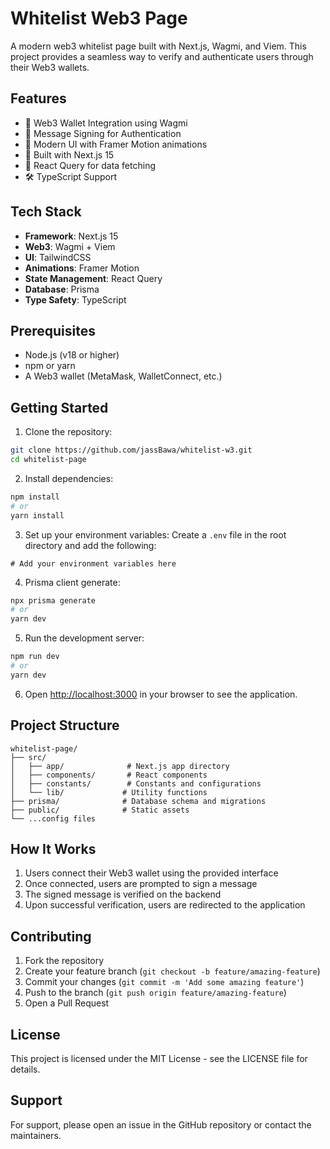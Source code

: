 # Whitelist Web3 Page

A modern web3 whitelist page built with Next.js, Wagmi, and Viem. This project provides a seamless way to verify and authenticate users through their Web3 wallets.

## Features

- 🔐 Web3 Wallet Integration using Wagmi
- 📝 Message Signing for Authentication
- 🎨 Modern UI with Framer Motion animations
- 🚀 Built with Next.js 15
- 🔄 React Query for data fetching
- 🛠 TypeScript Support

## Tech Stack

- **Framework**: Next.js 15
- **Web3**: Wagmi + Viem
- **UI**: TailwindCSS
- **Animations**: Framer Motion
- **State Management**: React Query
- **Database**: Prisma
- **Type Safety**: TypeScript

## Prerequisites

- Node.js (v18 or higher)
- npm or yarn
- A Web3 wallet (MetaMask, WalletConnect, etc.)

## Getting Started

1. Clone the repository:
```bash
git clone https://github.com/jassBawa/whitelist-w3.git
cd whitelist-page
```

2. Install dependencies:
```bash
npm install
# or
yarn install
```

3. Set up your environment variables:
Create a `.env` file in the root directory and add the following:
```env
# Add your environment variables here
```

4. Prisma client generate:
```bash
npx prisma generate
# or
yarn dev
```

5. Run the development server:
```bash
npm run dev
# or
yarn dev
```

6. Open [http://localhost:3000](http://localhost:3000) in your browser to see the application.

## Project Structure

```
whitelist-page/
├── src/
│   ├── app/              # Next.js app directory
│   ├── components/       # React components
│   ├── constants/        # Constants and configurations
│   └── lib/             # Utility functions
├── prisma/              # Database schema and migrations
├── public/              # Static assets
└── ...config files
```

## How It Works

1. Users connect their Web3 wallet using the provided interface
2. Once connected, users are prompted to sign a message
3. The signed message is verified on the backend
4. Upon successful verification, users are redirected to the application

## Contributing

1. Fork the repository
2. Create your feature branch (`git checkout -b feature/amazing-feature`)
3. Commit your changes (`git commit -m 'Add some amazing feature'`)
4. Push to the branch (`git push origin feature/amazing-feature`)
5. Open a Pull Request

## License

This project is licensed under the MIT License - see the LICENSE file for details.

## Support

For support, please open an issue in the GitHub repository or contact the maintainers.
